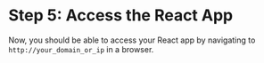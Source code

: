 # Step 5: Access the React App

Now, you should be able to access your React app by navigating to `http://your_domain_or_ip` in a browser.
